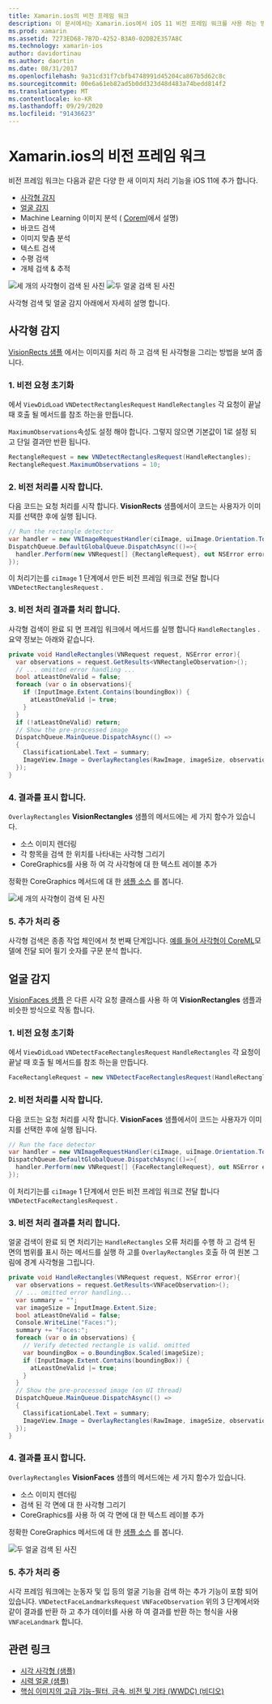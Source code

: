 ```yaml
---
title: Xamarin.ios의 비전 프레임 워크
description: 이 문서에서는 Xamarin.ios에서 iOS 11 비전 프레임 워크를 사용 하는 방법을 설명 합니다. 특히 사각형 검색 및 얼굴 감지에 대해 설명 합니다.
ms.prod: xamarin
ms.assetid: 7273ED68-7B7D-4252-B3A0-02DB2E357A8C
ms.technology: xamarin-ios
author: davidortinau
ms.author: daortin
ms.date: 08/31/2017
ms.openlocfilehash: 9a31cd31f7cbfb4748991d45204ca867b5d62c8c
ms.sourcegitcommit: 00e6a61eb82ad5b0dd323d48d483a74bedd814f2
ms.translationtype: MT
ms.contentlocale: ko-KR
ms.lasthandoff: 09/29/2020
ms.locfileid: "91436623"
---
```

# <a name="vision-framework-in-xamarinios"></a>Xamarin.ios의 비전 프레임 워크

비전 프레임 워크는 다음과 같은 다양 한 새 이미지 처리 기능을 iOS 11에 추가 합니다.

- [사각형 감지](#rectangles)
- [얼굴 감지](#faces)
- Machine Learning 이미지 분석 ( [Coreml](~/ios/platform/introduction-to-ios11/coreml.md)에서 설명)
- 바코드 검색
- 이미지 맞춤 분석
- 텍스트 검색
- 수평 검색
- 개체 검색 & 추적

![세 개의 사각형이 검색 된 사진](vision-images/found-rectangles-tiny.png) ![두 얼굴 검색 된 사진](vision-images/xamarin-home-faces-tiny.png)

사각형 검색 및 얼굴 감지 아래에서 자세히 설명 합니다.

<a name="rectangles"></a>

## <a name="rectangle-detection"></a>사각형 감지

[VisionRects 샘플](/samples/xamarin/ios-samples/ios11-visionrectangles) 에서는 이미지를 처리 하 고 검색 된 사각형을 그리는 방법을 보여 줍니다.

### <a name="1-initialize-the-vision-request"></a>1. 비전 요청 초기화

에서 `ViewDidLoad` `VNDetectRectanglesRequest` `HandleRectangles` 각 요청이 끝날 때 호출 될 메서드를 참조 하는을 만듭니다.

`MaximumObservations`속성도 설정 해야 합니다. 그렇지 않으면 기본값이 1로 설정 되 고 단일 결과만 반환 됩니다.

```csharp
RectangleRequest = new VNDetectRectanglesRequest(HandleRectangles);
RectangleRequest.MaximumObservations = 10;
```

### <a name="2-start-the-vision-processing"></a>2. 비전 처리를 시작 합니다.

다음 코드는 요청 처리를 시작 합니다. **VisionRects** 샘플에서이 코드는 사용자가 이미지를 선택한 후에 실행 됩니다.

```csharp
// Run the rectangle detector
var handler = new VNImageRequestHandler(ciImage, uiImage.Orientation.ToCGImagePropertyOrientation(), new VNImageOptions());
DispatchQueue.DefaultGlobalQueue.DispatchAsync(()=>{
  handler.Perform(new VNRequest[] {RectangleRequest}, out NSError error);
});
```

이 처리기는를 `ciImage` 1 단계에서 만든 비전 프레임 워크로 전달 합니다 `VNDetectRectanglesRequest` .

### <a name="3-handle-the-results-of-vision-processing"></a>3. 비전 처리 결과를 처리 합니다.

사각형 검색이 완료 되 면 프레임 워크에서 메서드를 실행 합니다 `HandleRectangles` . 요약 정보는 아래와 같습니다.

```csharp
private void HandleRectangles(VNRequest request, NSError error){
  var observations = request.GetResults<VNRectangleObservation>();
  // ... omitted error handling ...
  bool atLeastOneValid = false;
  foreach (var o in observations){
    if (InputImage.Extent.Contains(boundingBox)) {
      atLeastOneValid |= true;
    }
  }
  if (!atLeastOneValid) return;
  // Show the pre-processed image
  DispatchQueue.MainQueue.DispatchAsync(() =>
  {
    ClassificationLabel.Text = summary;
    ImageView.Image = OverlayRectangles(RawImage, imageSize, observations);
  });
}
```

### <a name="4-display-the-results"></a>4. 결과를 표시 합니다.

`OverlayRectangles` **VisionRectangles** 샘플의 메서드에는 세 가지 함수가 있습니다.

- 소스 이미지 렌더링
- 각 항목을 검색 한 위치를 나타내는 사각형 그리기
- CoreGraphics를 사용 하 여 각 사각형에 대 한 텍스트 레이블 추가

정확한 CoreGraphics 메서드에 대 한 [샘플 소스](/samples/xamarin/ios-samples/ios11-visionrectangles) 를 봅니다.

![세 개의 사각형이 검색 된 사진](vision-images/found-rectangles-phone-sml.png)

### <a name="5-further-processing"></a>5. 추가 처리 중

사각형 검색은 종종 작업 체인에서 첫 번째 단계입니다. [예를 들어 사각형이 CoreML](~/ios/platform/introduction-to-ios11/coreml.md#coremlvision)모델에 전달 되어 필기 숫자를 구문 분석 합니다.

<a name="faces"></a>

## <a name="face-detection"></a>얼굴 감지

[VisionFaces 샘플](/samples/xamarin/ios-samples/ios11-visionfaces) 은 다른 시각 요청 클래스를 사용 하 여 **VisionRectangles** 샘플과 비슷한 방식으로 작동 합니다.

### <a name="1-initialize-the-vision-request"></a>1. 비전 요청 초기화

에서 `ViewDidLoad` `VNDetectFaceRectanglesRequest` `HandleRectangles` 각 요청이 끝날 때 호출 될 메서드를 참조 하는을 만듭니다.

```csharp
FaceRectangleRequest = new VNDetectFaceRectanglesRequest(HandleRectangles);
```

### <a name="2-start-the-vision-processing"></a>2. 비전 처리를 시작 합니다.

다음 코드는 요청 처리를 시작 합니다. **VisionFaces** 샘플에서이 코드는 사용자가 이미지를 선택한 후에 실행 됩니다.

```csharp
// Run the face detector
var handler = new VNImageRequestHandler(ciImage, uiImage.Orientation.ToCGImagePropertyOrientation(), new VNImageOptions());
DispatchQueue.DefaultGlobalQueue.DispatchAsync(()=>{
  handler.Perform(new VNRequest[] {FaceRectangleRequest}, out NSError error);
});
```

이 처리기는를 `ciImage` 1 단계에서 만든 비전 프레임 워크로 전달 합니다 `VNDetectFaceRectanglesRequest` .

### <a name="3-handle-the-results-of-vision-processing"></a>3. 비전 처리 결과를 처리 합니다.

얼굴 검색이 완료 되 면 처리기는 `HandleRectangles` 오류 처리를 수행 하 고 검색 된 면의 범위를 표시 하는 메서드를 실행 하 고를 `OverlayRectangles` 호출 하 여 원본 그림에 경계 사각형을 그립니다.

```csharp
private void HandleRectangles(VNRequest request, NSError error){
  var observations = request.GetResults<VNFaceObservation>();
  // ... omitted error handling...
  var summary = "";
  var imageSize = InputImage.Extent.Size;
  bool atLeastOneValid = false;
  Console.WriteLine("Faces:");
  summary += "Faces:";
  foreach (var o in observations) {
    // Verify detected rectangle is valid. omitted
    var boundingBox = o.BoundingBox.Scaled(imageSize);
    if (InputImage.Extent.Contains(boundingBox)) {
      atLeastOneValid |= true;
    }
  }
  // Show the pre-processed image (on UI thread)
  DispatchQueue.MainQueue.DispatchAsync(() =>
  {
    ClassificationLabel.Text = summary;
    ImageView.Image = OverlayRectangles(RawImage, imageSize, observations);
  });
}
```

### <a name="4-display-the-results"></a>4. 결과를 표시 합니다.

`OverlayRectangles` **VisionFaces** 샘플의 메서드에는 세 가지 함수가 있습니다.

- 소스 이미지 렌더링
- 검색 된 각 면에 대 한 사각형 그리기
- CoreGraphics를 사용 하 여 각 면에 대 한 텍스트 레이블 추가

정확한 CoreGraphics 메서드에 대 한 [샘플 소스](/samples/xamarin/ios-samples/ios11-visionfaces) 를 봅니다.

![두 얼굴 검색 된 사진](vision-images/found-faces-phone-sml.png)

### <a name="5-further-processing"></a>5. 추가 처리 중

시각 프레임 워크에는 눈동자 및 입 등의 얼굴 기능을 검색 하는 추가 기능이 포함 되어 있습니다. `VNDetectFaceLandmarksRequest` `VNFaceObservation` 위의 3 단계에서와 같이 결과를 반환 하 고 추가 데이터를 사용 하 여 결과를 반환 하는 형식을 사용 `VNFaceLandmark` 합니다.

## <a name="related-links"></a>관련 링크

- [시각 사각형 (샘플)](/samples/xamarin/ios-samples/ios11-visionrectangles)
- [시력 얼굴 (샘플)](/samples/xamarin/ios-samples/ios11-visionfaces)
- [핵심 이미지의 고급 기능-필터, 금속, 비전 및 기타 (WWDC) (비디오)](https://developer.apple.com/videos/play/wwdc2017/510/)